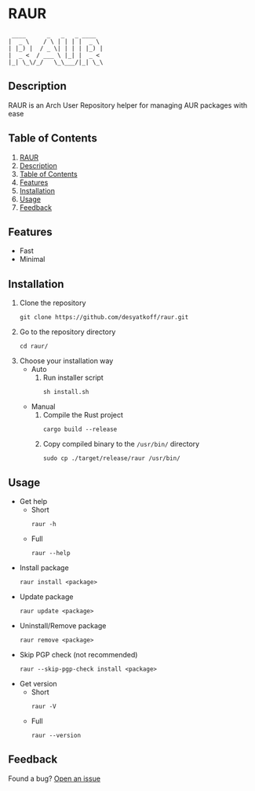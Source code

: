# RAUR

```
 ____      _   _   _ ____  
|  _ \    / \ | | | |  _ \ 
| |_) |  / _ \| | | | |_) |
|  _ <  / ___ \ |_| |  _ < 
|_| \_\/_/   \_\___/|_| \_\ 
```

## Description

RAUR is an Arch User Repository helper for managing AUR packages with ease

## Table of Contents

1. [RAUR](#raur)
2. [Description](#description)
3. [Table of Contents](#table-of-contents)
4. [Features](#features)
5. [Installation](#installation)
6. [Usage](#usage)
7. [Feedback](#feedback)

## Features

* Fast
* Minimal

## Installation

1. Clone the repository
    ```Shell
    git clone https://github.com/desyatkoff/raur.git
    ```
2. Go to the repository directory
    ```Shell
    cd raur/
    ```
3. Choose your installation way
    * Auto
        1. Run installer script
            ```Shell
            sh install.sh
            ```
    * Manual
        1. Compile the Rust project
            ```Shell
            cargo build --release
            ```
        2. Copy compiled binary to the `/usr/bin/` directory
            ```Shell
            sudo cp ./target/release/raur /usr/bin/
            ```

## Usage

* Get help
    + Short
        ```Shell
        raur -h
        ```
    + Full
        ```Shell
        raur --help
        ```
* Install package
    ```Shell
    raur install <package>
    ```
* Update package
    ```Shell
    raur update <package>
    ```
* Uninstall/Remove package
    ```Shell
    raur remove <package>
    ```
* Skip PGP check (not recommended)
    ```Shell
    raur --skip-pgp-check install <package>
    ```
* Get version
    + Short
        ```Shell
        raur -V
        ```
    + Full
        ```Shell
        raur --version
        ```

## Feedback  

Found a bug? [Open an issue](https://github.com/desyatkoff/raur/issues/new)
